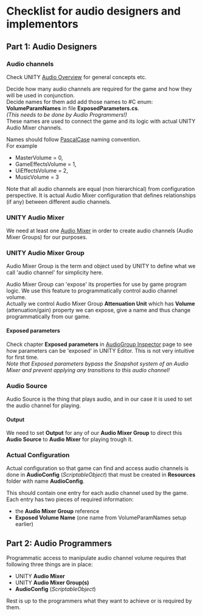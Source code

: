 # Checklist for audio designers and implementors

## Part 1: Audio Designers

### Audio channels

Check UNITY [Audio Overview](https://docs.unity3d.com/Manual/AudioOverview.html) for general concepts etc.

Decide how many audio channels are required for the game and how they will be used in conjunction.  
Decide names for them add add those names to #C enum: **VolumeParamNames** in file **ExposedParameters.cs**.  
_(This needs to be done by Audio Programmers!)_  
These names are used to connect the game and its logic with actual UNITY Audio Mixer channels.

Names should follow [PascalCase](https://learn.microsoft.com/en-us/dotnet/csharp/fundamentals/coding-style/identifier-names) naming convention.  
For example

* MasterVolume = 0,
* GameEffectsVolume = 1,
* UiEffectsVolume = 2,
* MusicVolume = 3

Note that all audio channels are equal (non hierarchical) from configuration perspective.
It is actual Audio Mixer configuration that defines relationships (if any) between different audio channels.

### UNITY Audio Mixer

We need at least one [Audio Mixer](https://docs.unity3d.com/Manual/AudioMixer.html) in order to create audio channels (Audio Mixer Groups) for our purposes.

### UNITY Audio Mixer Group

Audio Mixer Group is the term and object used by UNITY to define what we call 'audio channel' for simplicity here.

Audio Mixer Group can 'expose' its properties for use by game program logic.
We use this feature to programmatically control audio channel volume.  
Actually we control Audio Mixer Group **Attenuation Unit** which has **Volume** (attenuation/gain) property we can expose, give a name and thus change programmatically from our game.

#### Exposed parameters

Check chapter **Exposed parameters** in [AudioGroup Inspector](https://docs.unity3d.com/Manual/AudioMixerInspectors.html) page to see how parameters can be 'exposed' in UNITY Editor.
This is not very intuitive for first time.  
_Note that Exposed parameters bypass the Snapshot system of an Audio Mixer and prevent applying any transitions to this audio channel!_

### Audio Source

Audio Source is the thing that plays audio, and in our case it is used to set the audio channel for playing.

#### Output

We need to set **Output** for any of our **Audio Mixer Group** to direct this **Audio Source** to **Audio Mixer** for playing trough it.

### Actual Configuration

Actual configuration so that game can find and access audio channels is done in **AudioConfig** (_ScriptableObject_) 
that must be created in **Resources** folder with name **AudioConfig**.

This should contain one entry for each audio channel used by the game.  
Each entry has two pieces of required information:

* the **Audio Mixer Group** reference
* **Exposed Volume Name** (one name from VolumeParamNames setup earlier)

## Part 2: Audio Programmers

Programmatic access to manipulate audio channel volume requires that following three things are in place:

* UNITY **Audio Mixer**
* UNITY **Audio Mixer Group(s)**
* **AudioConfig** (_ScriptableObject_)

Rest is up to the programmers what they want to achieve or is required by them.
